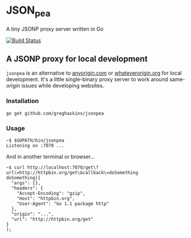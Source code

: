 # JSON<sub>pea</sub>
A tiny JSONP proxy server written in Go

[![Build Status](https://travis-ci.org/greghaskins/jsonpea.svg)](https://travis-ci.org/greghaskins/jsonpea)

## A JSONP proxy for local development

`jsonpea` is an alternative to [anyorigin.com](http://anyorigin.com/) or [whateverorigin.org](http://www.whateverorigin.org/) for local development. It's a little single-binary proxy server to work around same-origin issues while developing websites.

### Installation

```
go get github.com/greghaskins/jsonpea
```

### Usage

```
~$ $GOPATH/bin/jsonpea
Listening on :7070 ...
```

And in another terminal or browser...
```
~$ curl http://localhost:7070/get\?url\=http://httpbin.org/get\&callback\=doSomething
doSomething({
  "args": {},
  "headers": {
    "Accept-Encoding": "gzip",
    "Host": "httpbin.org",
    "User-Agent": "Go 1.1 package http"
  },
  "origin": "...",
  "url": "http://httpbin.org/get"
}
);
```
